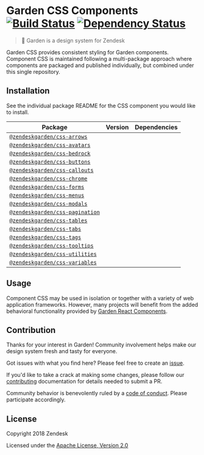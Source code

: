 # Garden CSS Components [![Build Status](https://travis-ci.com/zendeskgarden/css-components.svg?token=dDt9s6smCMgz269xNbpz&branch=master)](https://travis-ci.com/zendeskgarden/css-components) [![Dependency Status](https://img.shields.io/david/dev/zendeskgarden/css-components.svg)](https://david-dm.org/zendeskgarden/css-components?type=dev)

> :seedling: Garden is a design system for Zendesk

Garden CSS provides consistent styling for Garden components. Component
CSS is maintained following a multi-package approach where components
are packaged and published individually, but combined under this single
repository.

## Installation

See the individual package README for the CSS component you would like
to install.

Package | Version | Dependencies
------- | ------- | ------------
[`@zendeskgarden/css-arrows`](packages/arrows) |
[`@zendeskgarden/css-avatars`](packages/avatars) |
[`@zendeskgarden/css-bedrock`](packages/bedrock) |
[`@zendeskgarden/css-buttons`](packages/buttons) |
[`@zendeskgarden/css-callouts`](packages/callouts) |
[`@zendeskgarden/css-chrome`](packages/chrome) |
[`@zendeskgarden/css-forms`](packages/forms) |
[`@zendeskgarden/css-menus`](packages/menus) |
[`@zendeskgarden/css-modals`](packages/modals) |
[`@zendeskgarden/css-pagination`](packages/pagination) |
[`@zendeskgarden/css-tables`](packages/tables) |
[`@zendeskgarden/css-tabs`](packages/tabs) |
[`@zendeskgarden/css-tags`](packages/tags) |
[`@zendeskgarden/css-tooltips`](packages/tooltips) |
[`@zendeskgarden/css-utilities`](packages/utilities) |
[`@zendeskgarden/css-variables`](packages/variables) |

## Usage

Component CSS may be used in isolation or together with a variety of web
application frameworks. However, many projects will benefit from the
added behavioral functionality provided by [Garden React
Components](https://github.com/zendeskgarden/react-components).

## Contribution

Thanks for your interest in Garden! Community involvement helps make our
design system fresh and tasty for everyone.

Got issues with what you find here? Please feel free to create an
[issue](https://github.com/zendeskgarden/css-components/issues/new).

If you'd like to take a crack at making some changes, please follow our
[contributing](.github/CONTRIBUTING.md) documentation for details
needed to submit a PR.

Community behavior is benevolently ruled by a [code of
conduct](.github/CODE_OF_CONDUCT.md). Please participate accordingly.

## License

Copyright 2018 Zendesk

Licensed under the [Apache License, Version 2.0](LICENSE.md)
